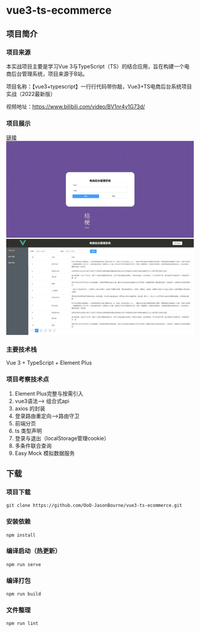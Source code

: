 # vue3-ts-ecommerce

## 项目简介
### 项目来源
本实战项目主要是学习Vue 3与TypeScript（TS）的结合应用，旨在构建一个电商后台管理系统，项目来源于B站。  

项目名称：【vue3+typescript】一行行代码带你敲，Vue3+TS电商后台系统项目实战（2022最新版）  

视频地址：https://www.bilibili.com/video/BV1nr4y1G73d/

### 项目展示
[链接](http://localhost:8080)
![登录页](src/assets/readme/login.png "登录页")
![内容页](src/assets/readme/home.png "内容页")


### 主要技术栈
Vue 3 + TypeScript + Element Plus

### 项目考察技术点
1. Element Plus完整与按需引入
2. vue3语法--> 组合式api
3. axios 的封装
4. 登录路由重定向-->路由守卫
5. 前端分页
6. ts 类型声明
7. 登录与退出（localStorage管理cookie）
8. 多条件联合查询
9. Easy Mock 模拟数据服务


## 下载

### 项目下载
```
git clone https://github.com/OoO-JasonBourne/vue3-ts-ecommerce.git
```
### 安装依赖
```
npm install
```
### 编译启动（热更新）
```
npm run serve
```

### 编译打包
```
npm run build
```

### 文件整理
```
npm run lint
```


